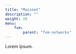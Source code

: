 ```yaml
---
title: "Mainnet"
description: ""
weight: 10
menu:
    fvm:
        parent: "fvm-networks"
---
```


Lorem ipsum.
